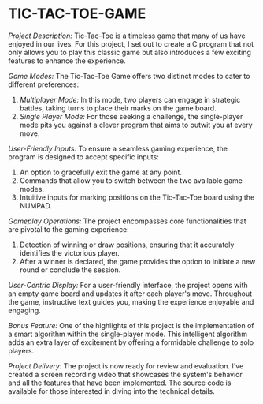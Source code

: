 # TIC-TAC-TOE-GAME
*Project Description:*
Tic-Tac-Toe is a timeless game that many of us have enjoyed in our lives. For this project, I set out to create a C program that not only allows you to play this classic game but also introduces a few exciting features to enhance the experience.

*Game Modes:*
The Tic-Tac-Toe Game offers two distinct modes to cater to different preferences:
1. *Multiplayer Mode:* In this mode, two players can engage in strategic battles, taking turns to place their marks on the game board.
2. *Single Player Mode:* For those seeking a challenge, the single-player mode pits you against a clever program that aims to outwit you at every move.

*User-Friendly Inputs:*
To ensure a seamless gaming experience, the program is designed to accept specific inputs:
1. An option to gracefully exit the game at any point.
2. Commands that allow you to switch between the two available game modes.
3. Intuitive inputs for marking positions on the Tic-Tac-Toe board using the NUMPAD.

*Gameplay Operations:*
The project encompasses core functionalities that are pivotal to the gaming experience:
1. Detection of winning or draw positions, ensuring that it accurately identifies the victorious player.
2. After a winner is declared, the game provides the option to initiate a new round or conclude the session.

*User-Centric Display:*
For a user-friendly interface, the project opens with an empty game board and updates it after each player's move. Throughout the game, instructive text guides you, making the experience enjoyable and engaging.

*Bonus Feature:*
One of the highlights of this project is the implementation of a smart algorithm within the single-player mode. This intelligent algorithm adds an extra layer of excitement by offering a formidable challenge to solo players.

*Project Delivery:*
The project is now ready for review and evaluation. I've created a screen recording video that showcases the system's behavior and all the features that have been implemented. The source code is available for those interested in diving into the technical details.
